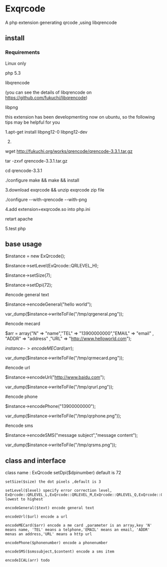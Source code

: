 # Exqrcode
A php extension generating qrcode ,using libqrencode

## install

### Requirements

Linux only

php 5.3

libqrencode

(you can see the  details of libqrencode on https://github.com/fukuchi/libqrencode)

libpng

 this extension has been  developmenting now on ubuntu,  so the following tips may be helpful for you

1.apt-get install libpng12-0 libpng12-dev

2.
wget http://fukuchi.org/works/qrencode/qrencode-3.3.1.tar.gz

tar -zxvf qrencode-3.3.1.tar.gz

cd qrencode-3.3.1

./configure make && make && install

3.download exqrcode && unzip exqrcode zip file

./configure --with-qrencode --with-png

4.add extension=exqrcode.so into php.ini

retart apache 

5.test php

## base usage

$instance = new ExQrcode();

$instance->setLevel(ExQrcode::QRLEVEL_H);

$instance->setSize(7);


$instance->setDpi(72);

#encode general text

$instance->encodeGeneral("hello world");

var_dump($instance->writeToFile("/tmp/qrgeneral.png"));

#encode mecard

$arr = array("N" => "name","TEL" => "13900000000","EMAIL" => "email" 
, "ADDR" => "address" ,"URL" => "http://www.helloworld.com");

$instance->encodeMECard($arr);

var_dump($instance->writeToFile("/tmp/qrmecard.png"));

#encode url

$instance->encodeUrl("http://www.baidu.com");

var_dump($instance->writeToFile("/tmp/qrurl.png"));

#encode phone

$instance->encodePhone("13900000000");

var_dump($instance->writeToFile("/tmp/qrphone.png"));

#encode sms

$instance->encodeSMS("message subject","message content");

var_dump($instance->writeToFile("/tmp/qrsms.png"));



## class and interface

class name : ExQrcode
	setDpi($dpinumber) default is 72

	setSize($size) the dot pixels ,default is 3

	setLevel($level) specify error correction level, ExQrcode::QRLEVEL_L,ExQrcode::QRLEVEL_M,ExQrcode::QRLEVEL_Q,ExQrcode::QRLEVEL_H,represent lowest to highest 	

	encodeGeneral($text) encode general text

	encodeUrl($url) encode a url 

	encodeMECard($arr) encode a me card ,parameter is an array,key 'N' means name, 'TEL' means a telphone,'EMAIL' means an email, 'ADDR' menas an address,'URL' means a http url

	encodePhone($phonenumber) encode a phonenumber

	encodeSMS($smssubject,$content) encode a sms item

	encodeICAL(arr) todo


